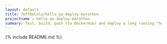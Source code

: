 ```yaml
---
layout: default
title: JeffDeCola/hello-go-deploy-marathon
projectname : hello-go-deploy-marathon
summary: Test, build, push (to DockerHub) and deploy a long running "hello-world" Docker Image to Mesos/Marathon
---
```


{% include README.md %}
